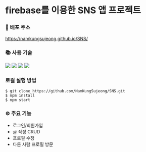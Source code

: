 # firebase를 이용한 SNS 앱 프로젝트

### 🔗 배포 주소
https://namkungsujeong.github.io/SNS/

### 📚 사용 기술
<div>
  <img src="https://img.shields.io/badge/JavaScript-F7DF1E?style=flat&logo=JavaScript&logoColor=white" />
  <img src="https://img.shields.io/badge/React-61DAFB?style=flat&logo=react&logoColor=white" /> 
  <img src="https://img.shields.io/badge/styledcomponents-DB7093?style=flat&logo=styledcomponents&logoColor=white" />
  <img src="https://img.shields.io/badge/Mui-007FFF?style=flat&logo=mui&logoColor=white" />
</div>

### 로컬 실행 방법
```
$ git clone https://github.com/NamKungSujeong/SNS.git
$ npm install
$ npm start
```

### ⚙️ 주요 기능

- 로그인/회원가입
- 글 작성 CRUD
- 프로필 수정
- 다른 사람 프로필 방문
